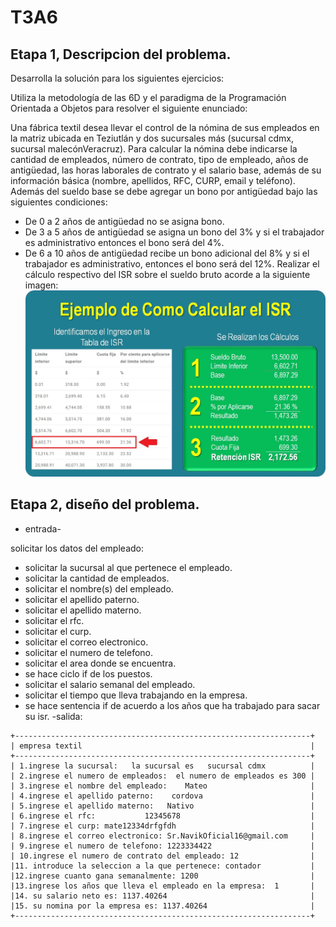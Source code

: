 # T3A6
## Etapa 1, Descripcion del problema.
Desarrolla la solución para los siguientes ejercicios:

Utiliza la metodología de las 6D y el paradigma de la Programación Orientada a Objetos para resolver el siguiente enunciado:

Una fábrica textil desea llevar el control de la nómina de sus empleados en la matriz ubicada en Teziutlán y dos sucursales más (sucursal cdmx, sucursal malecónVeracruz). Para calcular la nómina debe indicarse la cantidad de empleados, número de contrato, tipo de empleado, años de antigüedad, las horas laborales de contrato y el salario base, además de su información básica (nombre, apellidos, RFC, CURP, email y teléfono).
Además del sueldo base se debe agregar un bono por antigüedad bajo las siguientes condiciones:
* De 0 a 2 años de antigüedad no se asigna bono.
* De 3 a 5 años de antigüedad se asigna un bono del 3% y si el trabajador es administrativo entonces el bono será del 4%.
* De 6 a 10 años de antigüedad recibe un bono adicional del 8% y si el trabajador es administrativo, entonces el bono será del 12%.
Realizar el cálculo respectivo del ISR sobre el sueldo bruto acorde a la siguiente imagen:
![](https://github.com/minani2119/T3A6/blob/af2b48988031fa8a29429a285bcf169bbcbaa831/isr.jpeg)

## Etapa 2, diseño del problema.

* entrada-

solicitar los datos del empleado:
* solicitar la sucursal al que pertenece el empleado.
* solicitar la cantidad de empleados.
* solicitar el nombre(s) del empleado.
* solicitar el apellido paterno.
* solicitar el apellido materno.
* solicitar el rfc.
* solicitar el curp.
* solicitar el correo electronico.
* solicitar el numero de telefono.
* solicitar el area donde se encuentra.
* se hace ciclo if de los puestos.
* solicitar el salario semanal del empleado.
* solicitar el tiempo que lleva trabajando en la empresa.
* se hace sentencia if de acuerdo a los años que ha trabajado para sacar su isr.
-salida:


~~~
+------------------------------------------------------------------+
| empresa textil                                                   |
+------------------------------------------------------------------+
| 1.ingrese la sucursal:   la sucursal es   sucursal cdmx          |
| 2.ingrese el numero de empleados:  el numero de empleados es 300 |
| 3.ingrese el nombre del empleado:    Mateo                       |
| 4.ingrese el apellido paterno:    cordova                        |
| 5.ingrese el apellido materno:   Nativo                          |
| 6.ingrese el rfc:           12345678                             |
| 7.ingrese el curp: mate12334drfgfdh                              |
| 8.ingrese el correo electronico: Sr.NavikOficial16@gmail.com     |
| 9.ingrese el numero de telefono: 1223334422                      |
| 10.ingrese el numero de contrato del empleado: 12                |
|11. introduce la seleccion a la que pertenece: contador           |
|12.ingrese cuanto gana semanalmente: 1200                         |
|13.ingrese los años que lleva el empleado en la empresa:  1       |
|14. su salario neto es: 1137.40264                                |
|15. su nomina por la empresa es: 1137.40264                       |
+------------------------------------------------------------------+



